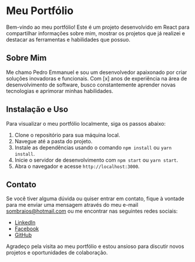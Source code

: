 # Meu Portfólio
Bem-vindo ao meu portfólio! Este é um projeto desenvolvido em React para compartilhar informações sobre mim, mostrar os projetos que já realizei e destacar as ferramentas e habilidades que possuo.

## Sobre Mim
Me chamo  Pedro Emmanuel e sou um desenvolvedor apaixonado por criar soluções inovadoras e funcionais. Com [x] anos de experiência na área de desenvolvimento de software, busco constantemente aprender novas tecnologias e aprimorar minhas habilidades.

## Instalação e Uso
Para visualizar o meu portfólio localmente, siga os passos abaixo:

1. Clone o repositório para sua máquina local.
2. Navegue até a pasta do projeto.
3. Instale as dependências usando o comando `npm install` ou `yarn install`.
4. Inicie o servidor de desenvolvimento com `npm start` ou `yarn start`.
5. Abra o navegador e acesse `http://localhost:3000`.

## Contato
Se você tiver alguma dúvida ou quiser entrar em contato, fique à vontade para me enviar uma mensagem através do meu e-mail sombraios@hotmail.com ou me encontrar nas seguintes redes sociais:

- [LinkedIn](https://www.linkedin.com/in/pedrobuerger/)
- [Facebook](https://www.facebook.com/pedro.emmanuel4/)
- [GitHub](https://github.com/PedroEmmanuelBuerger)

Agradeço pela visita ao meu portfólio e estou ansioso para discutir novos projetos e oportunidades de colaboração.


